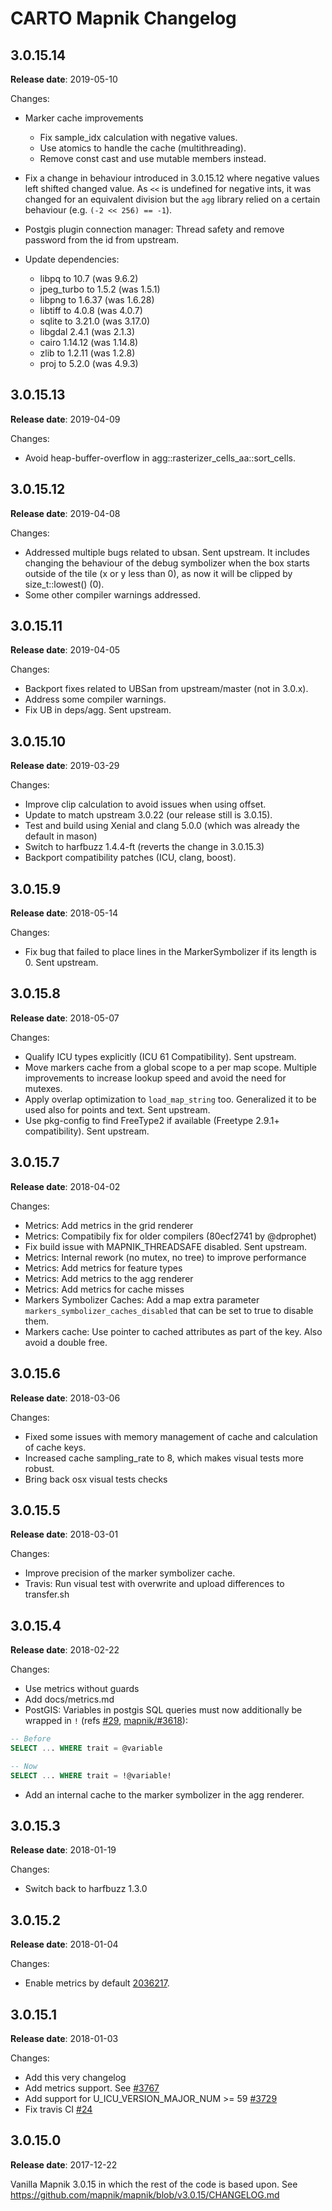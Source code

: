 # CARTO Mapnik Changelog

## 3.0.15.14

**Release date**: 2019-05-10

Changes:
 - Marker cache improvements
    - Fix sample_idx calculation with negative values.
    - Use atomics to handle the cache (multithreading).
    - Remove const cast and use mutable members instead.

 - Fix a change in behaviour introduced in 3.0.15.12 where negative values left shifted changed value. As `<<` is undefined for negative ints, it was changed for an equivalent division but the `agg` library relied on a certain behaviour (e.g. `(-2 << 256) == -1`).

 - Postgis plugin connection manager: Thread safety and remove password from the id from upstream.

 - Update dependencies:
    - libpq to 10.7 (was 9.6.2)
    - jpeg_turbo to 1.5.2 (was 1.5.1)
    - libpng to 1.6.37 (was 1.6.28)
    - libtiff to 4.0.8 (was 4.0.7)
    - sqlite to 3.21.0 (was 3.17.0)
    - libgdal 2.4.1 (was 2.1.3)
    - cairo 1.14.12 (was 1.14.8)
    - zlib to 1.2.11 (was 1.2.8)
    - proj to 5.2.0 (was 4.9.3)

## 3.0.15.13

**Release date**: 2019-04-09

Changes:
 - Avoid heap-buffer-overflow in agg::rasterizer_cells_aa<Cell>::sort_cells.

## 3.0.15.12

**Release date**: 2019-04-08

Changes:
 - Addressed multiple bugs related to ubsan. Sent upstream. It includes changing the behaviour of the debug symbolizer when the box starts outside of the tile (x or y less than 0), as now it will be clipped by size_t::lowest() (0).
 - Some other compiler warnings addressed.

## 3.0.15.11

**Release date**: 2019-04-05

Changes:
 - Backport fixes related to UBSan from upstream/master (not in 3.0.x).
 - Address some compiler warnings.
 - Fix UB in deps/agg. Sent upstream.

## 3.0.15.10

**Release date**: 2019-03-29

Changes:
 - Improve clip calculation to avoid issues when using offset.
 - Update to match upstream 3.0.22 (our release still is 3.0.15).
 - Test and build using Xenial and clang 5.0.0 (which was already the default in mason)
 - Switch to harfbuzz 1.4.4-ft (reverts the change in 3.0.15.3)
 - Backport compatibility patches (ICU, clang, boost).


## 3.0.15.9

**Release date**: 2018-05-14

Changes:
 - Fix bug that failed to place lines in the MarkerSymbolizer if its length is 0. Sent upstream.

## 3.0.15.8

**Release date**: 2018-05-07

Changes:
 - Qualify ICU types explicitly (ICU 61 Compatibility). Sent upstream.
 - Move markers cache from a global scope to a per map scope. Multiple improvements to increase lookup speed and avoid the need for mutexes.
 - Apply overlap optimization to `load_map_string` too. Generalized it to be used also for points and text. Sent upstream.
 - Use pkg-config to find FreeType2 if available (Freetype 2.9.1+ compatibility). Sent upstream.

## 3.0.15.7

**Release date**: 2018-04-02

Changes:
 - Metrics: Add metrics in the grid renderer
 - Metrics: Compatibily fix for older compilers (80ecf2741 by @dprophet)
 - Fix build issue with MAPNIK_THREADSAFE disabled. Sent upstream.
 - Metrics: Internal rework (no mutex, no tree) to improve performance
 - Metrics: Add metrics for feature types
 - Metrics: Add metrics to the agg renderer
 - Metrics: Add metrics for cache misses
 - Markers Symbolizer Caches: Add a map extra parameter `markers_symbolizer_caches_disabled` that can be set to true to disable them.
 - Markers cache: Use pointer to cached attributes as part of the key. Also avoid a double free.

## 3.0.15.6

**Release date**: 2018-03-06

Changes:
 - Fixed some issues with memory management of cache and calculation of cache keys.
 - Increased cache sampling_rate to 8, which makes visual tests more robust.
 - Bring back osx visual tests checks

## 3.0.15.5

**Release date**: 2018-03-01

Changes:
 - Improve precision of the marker symbolizer cache.
 - Travis: Run visual test with overwrite and upload differences to transfer.sh

## 3.0.15.4

**Release date**: 2018-02-22

Changes:
 - Use metrics without guards
 - Add docs/metrics.md
 - PostGIS: Variables in postgis SQL queries must now additionally be wrapped in `!` (refs [#29](https://github.com/CartoDB/mapnik/issues/29), [mapnik/#3618](https://github.com/mapnik/mapnik/pull/3618)):
```sql
-- Before
SELECT ... WHERE trait = @variable

-- Now
SELECT ... WHERE trait = !@variable!
```
 - Add an internal cache to the marker symbolizer in the agg renderer.

## 3.0.15.3

**Release date**: 2018-01-19

Changes:
 - Switch back to harfbuzz 1.3.0

## 3.0.15.2

**Release date**: 2018-01-04

Changes:
 - Enable metrics by default [2036217](https://github.com/CartoDB/mapnik/commit/20362178de4aab1d758ea19137037fcbb470ef83).


## 3.0.15.1

**Release date**: 2018-01-03

Changes:
 - Add this very changelog
 - Add metrics support. See [#3767](https://github.com/mapnik/mapnik/pull/3767)
 - Add support for U_ICU_VERSION_MAJOR_NUM >= 59 [#3729](https://github.com/mapnik/mapnik/issues/3729)
 - Fix travis CI [#24](https://github.com/CartoDB/mapnik/pull/24)


## 3.0.15.0

**Release date**: 2017-12-22

Vanilla Mapnik 3.0.15 in which the rest of the code is based upon. See https://github.com/mapnik/mapnik/blob/v3.0.15/CHANGELOG.md
